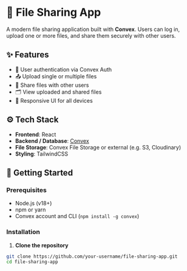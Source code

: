 # 📁 File Sharing App

A modern file sharing application built with **Convex**. Users can log in, upload one or more files, and share them securely with other users.

## ✨ Features

- 🔐 User authentication via Convex Auth
- 📤 Upload single or multiple files
- 🔗 Share files with other users
- 🗂️ View uploaded and shared files
- 📱 Responsive UI for all devices

## ⚙️ Tech Stack

- **Frontend**: React
- **Backend / Database**: [Convex](https://convex.dev)
- **File Storage**: Convex File Storage or external (e.g. S3, Cloudinary)
- **Styling**: TailwindCSS

## 🚀 Getting Started

### Prerequisites

- Node.js (v18+)
- npm or yarn
- Convex account and CLI (`npm install -g convex`)

### Installation

1. **Clone the repository**

```bash
git clone https://github.com/your-username/file-sharing-app.git
cd file-sharing-app
```

